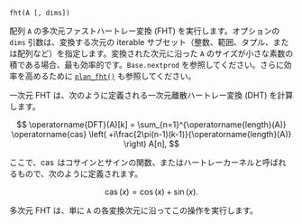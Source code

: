 ```
fht(A [, dims])
```

配列 `A` の多次元ファストハートレー変換 (FHT) を実行します。オプションの `dims` 引数は、変換する次元の iterable サブセット（整数、範囲、タプル、または配列など）を指定します。変換された次元に沿った `A` のサイズが小さな素数の積である場合、最も効率的です。`Base.nextprod` を参照してください。さらに効率を高めるために [`plan_fht()`](@ref) も参照してください。

一次元 FHT は、次のように定義される一次元離散ハートレー変換 (DHT) を計算します。

$$
\operatorname{DFT}(A)[k] = \sum_{n=1}^{\operatorname{length}(A)} \operatorname{cas} \left( +i\frac{2\pi(n-1)(k-1)}{\operatorname{length}(A)} \right) A[n],
$$

ここで、$\operatorname{cas}$ はコサインとサインの関数、またはハートレーカーネルと呼ばれるもので、次のように定義されます。

$$
\operatorname{cas}(x) = \cos(x) + \sin(x).
$$

多次元 FHT は、単に `A` の各変換次元に沿ってこの操作を実行します。
